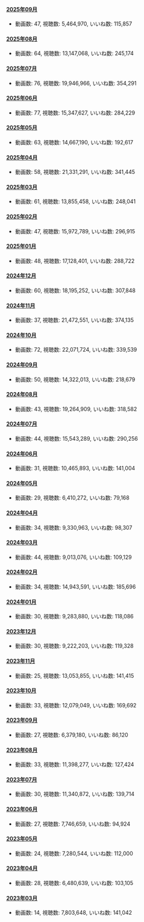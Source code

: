 #### [2025年09月](videos/202509 "wikilink")

-   動画数: 47, 視聴数: 5,464,970, いいね数: 115,857

#### [2025年08月](videos/202508 "wikilink")

-   動画数: 64, 視聴数: 13,147,068, いいね数: 245,174

#### [2025年07月](videos/202507 "wikilink")

-   動画数: 76, 視聴数: 19,946,966, いいね数: 354,291

#### [2025年06月](videos/202506 "wikilink")

-   動画数: 77, 視聴数: 15,347,627, いいね数: 284,229

#### [2025年05月](videos/202505 "wikilink")

-   動画数: 63, 視聴数: 14,667,190, いいね数: 192,617

#### [2025年04月](videos/202504 "wikilink")

-   動画数: 58, 視聴数: 21,331,291, いいね数: 341,445

#### [2025年03月](videos/202503 "wikilink")

-   動画数: 61, 視聴数: 13,855,458, いいね数: 248,041

#### [2025年02月](videos/202502 "wikilink")

-   動画数: 47, 視聴数: 15,972,789, いいね数: 296,915

#### [2025年01月](videos/202501 "wikilink")

-   動画数: 48, 視聴数: 17,128,401, いいね数: 288,722

#### [2024年12月](videos/202412 "wikilink")

-   動画数: 60, 視聴数: 18,195,252, いいね数: 307,848

#### [2024年11月](videos/202411 "wikilink")

-   動画数: 37, 視聴数: 21,472,551, いいね数: 374,135

#### [2024年10月](videos/202410 "wikilink")

-   動画数: 72, 視聴数: 22,071,724, いいね数: 339,539

#### [2024年09月](videos/202409 "wikilink")

-   動画数: 50, 視聴数: 14,322,013, いいね数: 218,679

#### [2024年08月](videos/202408 "wikilink")

-   動画数: 43, 視聴数: 19,264,909, いいね数: 318,582

#### [2024年07月](videos/202407 "wikilink")

-   動画数: 44, 視聴数: 15,543,289, いいね数: 290,256

#### [2024年06月](videos/202406 "wikilink")

-   動画数: 31, 視聴数: 10,465,893, いいね数: 141,004

#### [2024年05月](videos/202405 "wikilink")

-   動画数: 29, 視聴数: 6,410,272, いいね数: 79,168

#### [2024年04月](videos/202404 "wikilink")

-   動画数: 34, 視聴数: 9,330,963, いいね数: 98,307

#### [2024年03月](videos/202403 "wikilink")

-   動画数: 44, 視聴数: 9,013,076, いいね数: 109,129

#### [2024年02月](videos/202402 "wikilink")

-   動画数: 34, 視聴数: 14,943,591, いいね数: 185,696

#### [2024年01月](videos/202401 "wikilink")

-   動画数: 30, 視聴数: 9,283,880, いいね数: 118,086

#### [2023年12月](videos/202312 "wikilink")

-   動画数: 30, 視聴数: 9,222,203, いいね数: 119,328

#### [2023年11月](videos/202311 "wikilink")

-   動画数: 25, 視聴数: 13,053,855, いいね数: 141,415

#### [2023年10月](videos/202310 "wikilink")

-   動画数: 33, 視聴数: 12,079,049, いいね数: 169,692

#### [2023年09月](videos/202309 "wikilink")

-   動画数: 27, 視聴数: 6,379,180, いいね数: 86,120

#### [2023年08月](videos/202308 "wikilink")

-   動画数: 33, 視聴数: 11,398,277, いいね数: 127,424

#### [2023年07月](videos/202307 "wikilink")

-   動画数: 30, 視聴数: 11,340,872, いいね数: 139,714

#### [2023年06月](videos/202306 "wikilink")

-   動画数: 27, 視聴数: 7,746,659, いいね数: 94,924

#### [2023年05月](videos/202305 "wikilink")

-   動画数: 24, 視聴数: 7,280,544, いいね数: 112,000

#### [2023年04月](videos/202304 "wikilink")

-   動画数: 28, 視聴数: 6,480,639, いいね数: 103,105

#### [2023年03月](videos/202303 "wikilink")

-   動画数: 14, 視聴数: 7,803,648, いいね数: 141,042

